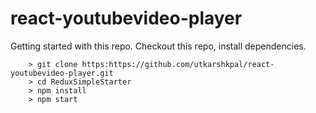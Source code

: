 # react-youtubevideo-player

Getting started with this repo.
Checkout this repo, install dependencies.
```
	> git clone https:https://github.com/utkarshkpal/react-youtubevideo-player.git
	> cd ReduxSimpleStarter
	> npm install
	> npm start
```

